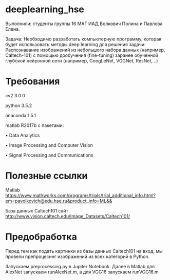 # deeplearning_hse

Выполнили: студенты группы 16 МАГ ИАД Волкович Полина и Павлова Елена.

Задача: Необходимо разработать компьютерную программу, которая будет использовать методы
deep learning для решения задачи: Распознавание изображений из небольшого набора данных (например, Caltech-101) с помощью дообучения (fine-tuning) заранее обученной глубокой нейронной сети (например, GoogLeNet, VGGNet, ResNet,...)

# Требования
cv2 3.0.0

python 3.5.2

anaconda 1.5.1

matlab R2017b с пакетами:

•	Data Analytics

•	Image Processing and Computer Vision

•	Signal Processing and Communications


# Полезные ссылки
Matlab https://www.mathworks.com/programs/trials/trial_additional_info.html?em=pavolkovich@edu.hse.ru&product_info=ML&&

База данных Caltech101 сайт http://www.vision.caltech.edu/Image_Datasets/Caltech101/

# Предобработка
Перед тем как подать картинки из базы данных Сaltech101 на вход, мы провели препроцесинг изображений из всех категорий в Python. 

Запускаем preprocessing.py в Jupiter Notebook. Далее в Matlab для AlexNet запускаем runAlexNet.m, а для VGG16 запускаем runVGG16.m
